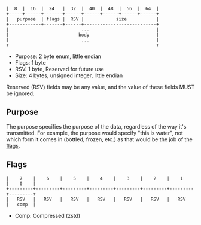 
```
|  8  |  16  |  24   |  32  |  40  |  48  |  56  |  64  |
+-----+------+-------+------+------+------+------+------+
|   purpose  | flags |  RSV |            size           |
+------------+-------+------+---------------------------+
|                           ...                         |
|                          body                         |
|                           ...                         |
+                                                       +
```

- Purpose: 2 byte enum, little endian
- Flags: 1 byte
- RSV: 1 byte, Reserved for future use
- Size: 4 bytes, unsigned integer, little endian

Reserved (RSV) fields may be any value, and the value of these fields MUST be ignored.

## Purpose

The purpose specifies the purpose of the data, regardless of the way it's transmitted. For example, the purpose would specify "this is water", not which form it comes in (bottled, frozen, etc.) as that would be the job of the [flags](#flags).

## Flags

```
|    7    |    6    |    5    |    4    |    3    |    2    |    1    |    0    |
+---------+---------+---------+---------+---------+---------+---------+---------+
|   RSV   |   RSV   |   RSV   |   RSV   |   RSV   |   RSV   |   RSV   |   comp  |
```

- Comp: Compressed (zstd)
